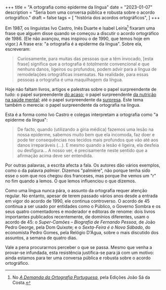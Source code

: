 +++
title = "A ortografia como epiderme da língua"
date = "2023-01-07"
description = "Seria bom uma conversa pública e robusta sobre o acordo ortográfico."
draft = false
tags = [
    "história dos acordos ortográficos",
]
+++

Em 1987, os linguistas Ivo Castro, Inês Duarte e Isabel Leiria[^fn1] fixaram uma frase que alguém disse quando se começou a discutir o acordo ortográfico de 1986. (Ele não avançou, mas inspirou o de 1990, que temos hoje em vigor.) A frase era: "a ortografia é a epiderme da língua". Sobre ela, escreveram:

>Curiosamente, para muitas das pessoas que a têm invocado, [esta frase] significa que a ortografia é _totalmente_ convencional e que nenhuns danos, ligeiros ou profundos, podem advir para a língua de remodelações ortográficas insensatas. Na realidade, para essas pessoas a ortografia é uma maquilhagem da língua.

Hoje não faltam livros, artigos e palestras sobre o papel surpreendente de tudo: o papel surpreendente [do acaso](https://www.amazon.com/What-Luck-Surprising-Chance-Everyday/dp/1468313754); o papel surpreendente [da nutrição na saúde mental](https://www.youtube.com/watch?v=3dqXHHCc5lA); até o papel surpreendente da [surpresa](https://www.tandfonline.com/doi/abs/10.1207/s15326934crj1802_2). Este tema também o merecia: o papel surpreendente da ortografia na língua.

Esta é a forma como Ivo Castro e colegas interpretam a ortografia como "a epiderme da língua":

>De facto, quando (utilizando a gíria médica) fazemos uma lesão na nossa epiderme, sabemos muito bem que ela incomoda, faz doer e pode ter consequências nos tecidos mais profundos que vão até aos danos irreparáveis (…). E mesmo quando a lesão é ligeira, ela desfeia ou desfigura... A nosso ver, é precisamente neste sentido que a afirmação acima deve ser entendida.

Por outras palavras, a escrita afecta a fala. Os autores dão vários exemplos, como o da palavra _palmier_. Dizemos "palmiére", não porque tenha sido esse o som que nos chegou dos franceses, mas porque lhe vemos um "r" no fim quando a lemos. O que lemos influenciou o que dizemos.

Como uma língua nunca pára, o assunto da ortografia requer atenção regular. No entanto, apesar de terem passado vários anos desde a entrada em vigor do acordo de 1990, ele continua controverso. O acordo de 45 continua a ser usado por entidades como o Público, o Governo Sombra e os seus quatro comentadores e moderador e editoras de renome: dois livros importantes publicados recentemente, de domínios diferentes, usam o acordo de 45: o _Super-Camões – Biografia de Fernando Pessoa_, de João Pedro George, pela Dom Quixote; e o _Sexta-Feira é o Novo Sábado_, do economista Pedro Gomes, pela Relógio D'Água, sobre o mais discutido dos assuntos, a semana de quatro dias.

Vale a pena procurarmos perceber o que se passa. Mesmo que venha a provar-se infundada, esta resistência justifica-se para já com um motivo: ainda estamos para ter uma conversa pública e robusta sobre o acordo ortográfico.

[^fn1]: No [_A Demanda da Ortografia Portuguesa_](https://www.wook.pt/livro/a-demanda-da-ortografia-portuguesa-ines-duarte/171767), pela Edições João Sá da Costa.
